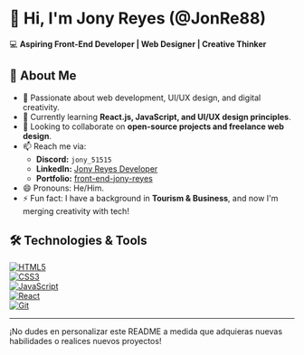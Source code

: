 # 👋 Hi, I'm Jony Reyes (@JonRe88)

💻 **Aspiring Front-End Developer | Web Designer | Creative Thinker**

## 🚀 About Me
- 👀 Passionate about web development, UI/UX design, and digital creativity.
- 🌱 Currently learning **React.js, JavaScript, and UI/UX design principles**.
- 🎯 Looking to collaborate on **open-source projects and freelance web design**.
- 📫 Reach me via:
  - **Discord:** `jony_51515`
  - **LinkedIn:** [Jony Reyes Developer](https://www.linkedin.com/in/jony-reyes-developer/)
  - **Portfolio:** [front-end-jony-reyes](https://front-end-jony-reyes-5vuh.vercel.app/)
- 😄 Pronouns: He/Him.
- ⚡ Fun fact: I have a background in **Tourism & Business**, and now I'm merging creativity with tech!

## 🛠️ Technologies & Tools

[![HTML5](https://img.shields.io/badge/HTML5-E34F26?style=for-the-badge&logo=html5&logoColor=white)](https://developer.mozilla.org/en-US/docs/Web/HTML)  
[![CSS3](https://img.shields.io/badge/CSS3-1572B6?style=for-the-badge&logo=css3&logoColor=white)](https://developer.mozilla.org/en-US/docs/Web/CSS)  
[![JavaScript](https://img.shields.io/badge/JavaScript-F7DF1E?style=for-the-badge&logo=javascript&logoColor=black)](https://developer.mozilla.org/en-US/docs/Web/JavaScript)  
[![React](https://img.shields.io/badge/React-61DAFB?style=for-the-badge&logo=react&logoColor=black)](https://reactjs.org/)  
[![Git](https://img.shields.io/badge/Git-F05032?style=for-the-badge&logo=git&logoColor=white)](https://git-scm.com/)  

<!-- Puedes agregar más badges según tus necesidades -->

---

¡No dudes en personalizar este README a medida que adquieras nuevas habilidades o realices nuevos proyectos!






